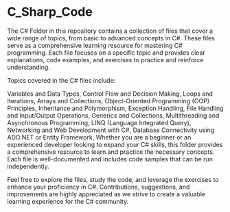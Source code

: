 # C_Sharp_Code
The C# Folder in this repository contains a collection of files that cover a wide range of topics, from basic to advanced concepts in C#. These files serve as a comprehensive learning resource for mastering C# programming. Each file focuses on a specific topic and provides clear explanations, code examples, and exercises to practice and reinforce understanding.

Topics covered in the C# files include:

Variables and Data Types,
Control Flow and Decision Making,
Loops and Iterations,
Arrays and Collections,
Object-Oriented Programming (OOP) Principles,
Inheritance and Polymorphism,
Exception Handling,
File Handling and Input/Output Operations,
Generics and Collections,
Multithreading and Asynchronous Programming,
LINQ (Language Integrated Query),
Networking and Web Development with C#,
Database Connectivity using ADO.NET or Entity Framework,
Whether you are a beginner or an experienced developer looking to expand your C# skills, this folder provides a comprehensive resource to learn and practice the necessary concepts. Each file is well-documented and includes code samples that can be run independently.

Feel free to explore the files, study the code, and leverage the exercises to enhance your proficiency in C#. Contributions, suggestions, and improvements are highly appreciated as we strive to create a valuable learning experience for the C# community.
